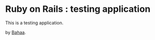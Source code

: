 # Ruby on Rails : testing application
This is a testing application.

by [Bahaa](http://gulldesign.com/).